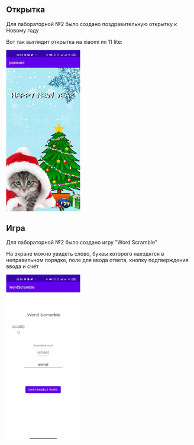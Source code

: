 <h2>Открытка</h2>
<p>Для лабораторной №2 было создано поздравительную открытку к Новому году</p>
<p>Вот так выглядит открытка на xiaomi mi 11 lite:</p>
<img src="https://github.com/Freestanchik/MobileDeviceProgramming/blob/main/lab2/img/postcard.jpg" width="200">
<h2>Игра</h2>
<p>Для лабораторной №2 было создано игру "Word Scramble"</p>
<p>На экране можно увидеть слово, буквы которого находятся в неправильном порядке, поле для ввода ответа, кнопку подтверждения ввода и счёт</p>
<img src="https://github.com/Freestanchik/MobileDeviceProgramming/blob/main/lab2/img/wordScrambel.jpg" width="200">
